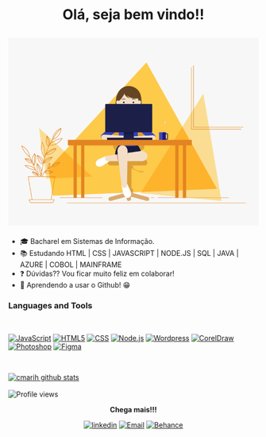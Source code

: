 <h1 align="center">
  <strong> Olá, seja bem vindo!! </strong>
</h1>

<h2 align="center">
  <img alt="GIF" src="https://github.com/cmarih/cmarih/blob/master/img/programmer.gif?raw=true" />
</h2>

- :mortar_board: Bacharel em Sistemas de Informação.
- :books: Estudando HTML | CSS | JAVASCRIPT | NODE.JS | SQL | JAVA | AZURE |  COBOL | MAINFRAME
- :question: Dúvidas?? Vou ficar muito feliz em colaborar!
- :eyes: Aprendendo a usar o Github! :grin:

### Languages and Tools

<p>
 <br>
 
<a href="https://www.javascript.com/"><img alt="JavaScript" title="JavaScript" width="30" height="30" src="https://image.flaticon.com/icons/svg/919/919828.svg"></a> 
<a href="https://developer.mozilla.org/pt-BR/docs/Web/HTML/HTML5"><img alt="HTML5" title="HTML5" width="30" height="30" src="https://image.flaticon.com/icons/svg/732/732212.svg"></a>
<a href="https://developer.mozilla.org/pt-BR/docs/Web/CSS" ><img alt="CSS" title="CSS" width="30" height="30" src="https://image.flaticon.com/icons/svg/732/732190.svg"></a>
<a href="https://nodejs.org/en/" ><img alt="Node.js" title="Node.js" width="30" height="30" src="https://image.flaticon.com/icons/svg/919/919825.svg"></a>
<a href="https://br.wordpress.org/"><img alt="Wordpress" title="Wordpress" width="30" height="30" src="https://image.flaticon.com/icons/svg/270/270832.svg"></a>
<a href="https://www.coreldraw.com/br/free-trials/"><img alt="CorelDraw" title="CorelDRaw" width="30" height="30" src="https://image.flaticon.com/icons/svg/2844/2844305.svg"></a>
<a href="https://www.adobe.com/br/products/photoshop.html"><img alt="Photoshop" title="Photoshop" width="30" height="30" src="https://image.flaticon.com/icons/svg/688/688062.svg"></a>
<a href="https://www.figma.com/"><img alt="Figma" title="Figma" width="30" height="30" src="https://img.icons8.com/windows/32/000000/figma.png"/></a>
</p>
<br>
 


[![cmarih github stats](https://github-readme-stats.vercel.app/api?username=cmarih)](https://github.com/cmarih/github-readme-stats)
<br><br>
![Profile views](https://gpvc.arturio.dev/felipedoamarals)



<p align="center">
  <strong>Chega mais!!!</strong>
 <p align="center">
  <a href="https://www.linkedin.com/in/marilene-costa/"><img alt="linkedin" title="linkedin" width="30" height="30" src="https://image.flaticon.com/icons/svg/179/179330.svg"></a>  
  <a href="mailto:marycostajc@gmail.com"><img alt="Email" title="Email" width="30" height="30" src="https://image.flaticon.com/icons/svg/552/552486.svg"></a> 
  <a href="https://www.behance.net/mari-costa"><img alt="Behance" title="Behance" width="30" height="30" src="https://image.flaticon.com/icons/svg/145/145799.svg"></a>  
  </p>
</p>
 

